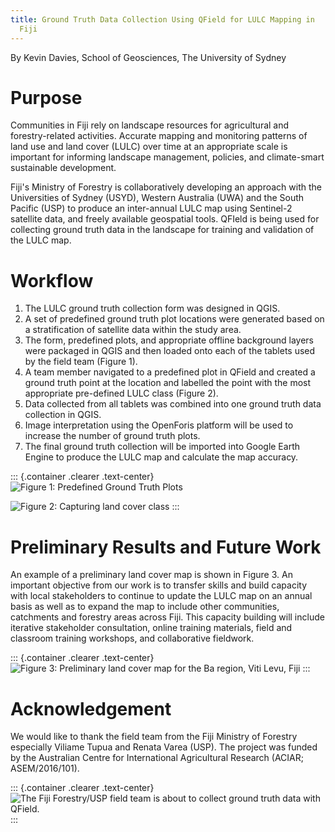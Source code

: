 ```yaml
---
title: Ground Truth Data Collection Using QField for LULC Mapping in
  Fiji
---
```


By Kevin Davies, School of Geosciences, The University of Sydney

Purpose
=======

Communities in Fiji rely on landscape resources for agricultural and
forestry-related activities. Accurate mapping and monitoring patterns of
land use and land cover (LULC) over time at an appropriate scale is
important for informing landscape management, policies, and
climate-smart sustainable development.

Fiji's Ministry of Forestry is collaboratively developing an approach
with the Universities of Sydney (USYD), Western Australia (UWA) and the
South Pacific (USP) to produce an inter-annual LULC map using Sentinel-2
satellite data, and freely available geospatial tools. QFIeld is being
used for collecting ground truth data in the landscape for training and
validation of the LULC map.

Workflow
========

1.  The LULC ground truth collection form was designed in QGIS.
2.  A set of predefined ground truth plot locations were generated based
    on a stratification of satellite data within the study area.
3.  The form, predefined plots, and appropriate offline background
    layers were packaged in QGIS and then loaded onto each of the
    tablets used by the field team (Figure 1).
4.  A team member navigated to a predefined plot in QField and created a
    ground truth point at the location and labelled the point with the
    most appropriate pre-defined LULC class (Figure 2).
5.  Data collected from all tablets was combined into one ground truth
    data collection in QGIS.
6.  Image interpretation using the OpenForis platform will be used to
    increase the number of ground truth plots.
7.  The final ground truth collection will be imported into Google Earth
    Engine to produce the LULC map and calculate the map accuracy.

::: {.container .clearer .text-center}
![Figure 1: Predefined Ground Truth
Plots](/assets/images/use_study_fiji1.png)

![Figure 2: Capturing land cover
class](/assets/images/use_study_fiji2.png)
:::

Preliminary Results and Future Work
===================================

An example of a preliminary land cover map is shown in Figure 3. An
important objective from our work is to transfer skills and build
capacity with local stakeholders to continue to update the LULC map on
an annual basis as well as to expand the map to include other
communities, catchments and forestry areas across Fiji. This capacity
building will include iterative stakeholder consultation, online
training materials, field and classroom training workshops, and
collaborative fieldwork.

::: {.container .clearer .text-center}
![Figure 3: Preliminary land cover map for the Ba region, Viti Levu,
Fiji](/assets/images/use_study_fiji3.png)
:::

Acknowledgement
===============

We would like to thank the field team from the Fiji Ministry of Forestry
especially Viliame Tupua and Renata Varea (USP). The project was funded
by the Australian Centre for International Agricultural Research (ACIAR;
ASEM/2016/101).

::: {.container .clearer .text-center}
![The Fiji Forestry/USP field team is about to collect ground truth data
with QField.](/assets/images/use_study_fiji4.jpg)
:::
